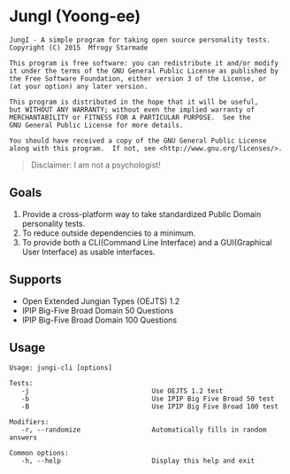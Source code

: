 # JungI (Yoong-ee)

```
JungI - A simple program for taking open source personality tests.
Copyright (C) 2015  Mfrogy Starmade

This program is free software: you can redistribute it and/or modify
it under the terms of the GNU General Public License as published by
the Free Software Foundation, either version 3 of the License, or
(at your option) any later version.

This program is distributed in the hope that it will be useful,
but WITHOUT ANY WARRANTY; without even the implied warranty of
MERCHANTABILITY or FITNESS FOR A PARTICULAR PURPOSE.  See the
GNU General Public License for more details.

You should have received a copy of the GNU General Public License
along with this program.  If not, see <http://www.gnu.org/licenses/>.
```

> Disclaimer: I am not a psychologist!

## Goals
1.	Provide a cross-platform way to take standardized Public Domain personality tests.
2.	To reduce outside dependencies to a minimum.
3.	To provide both a CLI(Command Line Interface) and a GUI(Graphical User Interface) as usable interfaces.

## Supports
*	Open Extended Jungian Types (OEJTS) 1.2
*	IPIP Big-Five Broad Domain 50 Questions
*	IPIP Big-Five Broad Domain 100 Questions

## Usage
 ```
 Usage: jungi-cli [options]

Tests:
    -j                               Use OEJTS 1.2 test
    -b                               Use IPIP Big Five Broad 50 test
    -B                               Use IPIP Big Five Broad 100 test

Modifiers:
    -r, --randomize                  Automatically fills in random answers

Common options:
    -h, --help                       Display this help and exit
```
